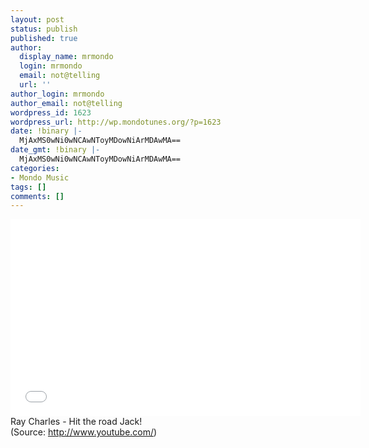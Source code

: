 ```yaml
---
layout: post
status: publish
published: true
author:
  display_name: mrmondo
  login: mrmondo
  email: not@telling
  url: ''
author_login: mrmondo
author_email: not@telling
wordpress_id: 1623
wordpress_url: http://wp.mondotunes.org/?p=1623
date: !binary |-
  MjAxMS0wNi0wNCAwNToyMDowNiArMDAwMA==
date_gmt: !binary |-
  MjAxMS0wNi0wNCAwNToyMDowNiArMDAwMA==
categories:
- Mondo Music
tags: []
comments: []
---
```

<iframe width="560" height="315" src="//www.youtube.com/embed/Q8Tiz6INF7I" frameborder="0"> </iframe>
Ray Charles - Hit the road Jack!
<div class="attribution">(<span>Source:</span> <a href="http://www.youtube.com/">http://www.youtube.com/</a>)</div>
